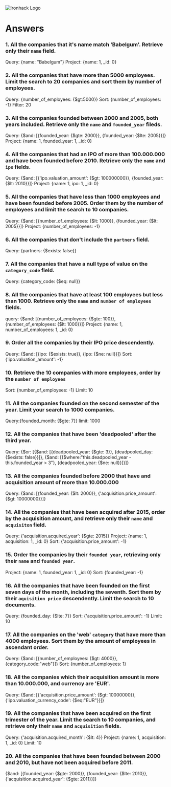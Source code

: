 ![Ironhack Logo](https://i.imgur.com/1QgrNNw.png)

# Answers

### 1. All the companies that it's name match 'Babelgum'. Retrieve only their `name` field.
Query: {name: "Babelgum"}
Project: {name: 1, _id: 0}

### 2. All the companies that have more than 5000 employees. Limit the search to 20 companies and sort them by **number of employees**.
Query: {number_of_employees: {$gt:5000}}
Sort: {number_of_employees: -1}
Filter: 20

### 3. All the companies founded between 2000 and 2005, both years included. Retrieve only the `name` and `founded_year` fileds.
Query: {$and: [{founded_year: {$gte: 2000}}, {founded_year: {$lte: 2005}}]}
Project: {name: 1, founded_year: 1, _id: 0}

### 4. All the companies that had an IPO of more than 100.000.000 and have been founded before 2010. Retrieve only the `name` and `ipo` fields.
Query: {$and: [{'ipo.valuation_amount': {$gt: 100000000}}, {founded_year: {$lt: 2010}}]}
Project: {name: 1, ipo: 1, _id: 0}
### 5. All the companies that have less than 1000 employees and have been founded before 2005. Order them by the number of employees and limit the search to 10 companies.
Query: {$and: [{number_of_employees: {$lt: 1000}}, {founded_year: {$lt: 2005}}]}
Project: {number_of_employees: -1}

### 6. All the companies that don't include the `partners` field.
Query: {partners: {$exists: false}}
### 7. All the companies that have a null type of value on the `category_code` field.
Query: {category_code: {$eq: null}}

### 8. All the companies that have at least 100 employees but less than 1000. Retrieve only the `name` and `number of employees` fields.
query: {$and: [{number_of_employees: {$gte: 100}},{number_of_employees: {$lt: 1000}}]}
Project: {name: 1, number_of_employees: 1, _id: 0}

### 9. Order all the companies by their IPO price descendently.
Query: {$and: [{ipo: {$exists: true}}, {ipo: {$ne: null}}]}
Sort: {'ipo.valuation_amount': -1}

### 10. Retrieve the 10 companies with more employees, order by the `number of employees`
Sort: {number_of_employees: -1}
Limit: 10

### 11. All the companies founded on the second semester of the year. Limit your search to 1000 companies.
Query:{founded_month: {$gte: 7}}
limit: 1000
### 12. All the companies that have been 'deadpooled' after the third year.

Query: {$or: [{$and: [{deadpooled_year: {$gte: 3}}, {deadpooled_day: {$exists: false}}]}, {$and: [{$where:"this.deadpooled_year - this.founded_year > 3"}, {deadpooled_year: {$ne: null}}]}]}
### 13. All the companies founded before 2000 that have and acquisition amount of more than 10.000.000
Query: {$and: [{founded_year: {$lt: 2000}}, {'acquisition.price_amount': {$gt: 10000000}}]}
### 14. All the companies that have been acquired after 2015, order by the acquisition amount, and retrieve only their `name` and `acquisiton` field.
Query: {'acquisition.acquired_year': {$gte: 2015}}
Project: {name: 1, acquisition: 1, _id: 0}
Sort: {'acquisition.price_amount': -1}

### 15. Order the companies by their `founded year`, retrieving only their `name` and `founded year`.
Project: {name: 1, founded_year: 1, _id: 0}
Sort: {founded_year: -1}

### 16. All the companies that have been founded on the first seven days of the month, including the seventh. Sort them by their `aquisition price` descendently. Limit the search to 10 documents.
Query: {founded_day: {$lte: 7}}
Sort: {'acquisition.price_amount': -1}
Limit: 10

### 17. All the companies on the 'web' `category` that have more than 4000 employees. Sort them by the amount of employees in ascendant order.
Query: {$and: [{number_of_employees: {$gt: 4000}}, {category_code:"web"}]}
Sort: {number_of_employees: 1}

### 18. All the companies which their acquisition amount is more than 10.000.000, and currency are 'EUR'.
Query: {$and: [{'acquisition.price_amount': {$gt: 10000000}}, {'ipo.valuation_currency_code': {$eq:"EUR"}}]}

### 19. All the companies that have been acquired on the first trimester of the year. Limit the search to 10 companies, and retrieve only their `name` and `acquisition` fields.
Query: {'acquisition.acquired_month': {$lt: 4}}
Project: {name: 1, acquisition: 1, _id: 0}
Limit: 10

### 20. All the companies that have been founded between 2000 and 2010, but have not been acquired before 2011.
{$and: [{founded_year: {$gte: 2000}}, {founded_year: {$lte: 2010}}, {'acquisition.acquired_year': {$gte: 2011}}]}